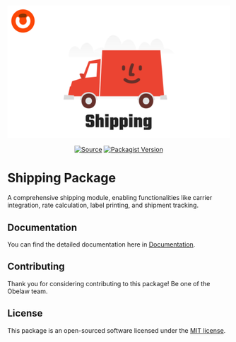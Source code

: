 <p align="center"><img src="./cover.svg" alt="Shipping Package"/></p>

<p align="center">
  <a href="https://packagist.org/packages/obelaw/shipping" target="_blank"><img src="https://img.shields.io/static/v1?label=Packagist&message=obelaw/shipping&color=blue&logo=packagist&logoColor=white" alt="Source"></a>
  <a href="https://packagist.org/packages/obelaw/shipping" target="_blank"><img src="https://poser.pugx.org/obelaw/shipping/v" alt="Packagist Version"></a>
</p>

# Shipping Package

A comprehensive shipping module, enabling functionalities like carrier integration, rate calculation, label printing, and shipment tracking.

## Documentation

You can find the detailed documentation here in [Documentation](https://obelaw.com/docs/1.x/ecosystem/shipping.html).

## Contributing

Thank you for considering contributing to this package! Be one of the Obelaw team.

## License

This package is an open-sourced software licensed under the [MIT license](https://opensource.org/licenses/MIT).
